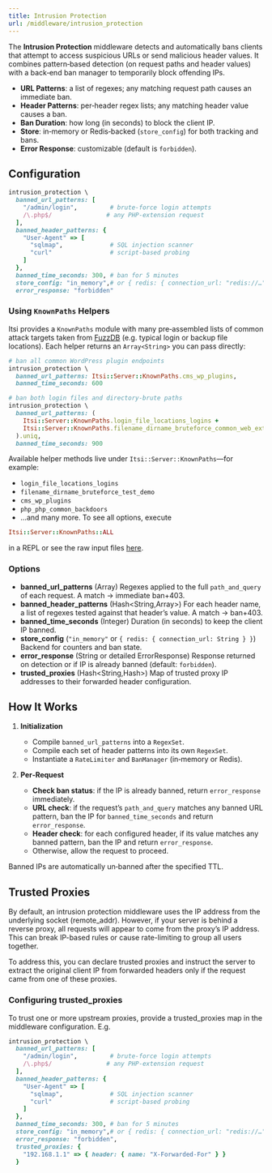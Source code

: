 ```yaml
---
title: Intrusion Protection
url: /middleware/intrusion_protection
---
```


The **Intrusion Protection** middleware detects and automatically bans clients that attempt to access suspicious URLs or send malicious header values. It combines pattern‑based detection (on request paths and header values) with a back‑end ban manager to temporarily block offending IPs.

- **URL Patterns**: a list of regexes; any matching request path causes an immediate ban.
- **Header Patterns**: per‑header regex lists; any matching header value causes a ban.
- **Ban Duration**: how long (in seconds) to block the client IP.
- **Store**: in‑memory or Redis‑backed (`store_config`) for both tracking and bans.
- **Error Response**: customizable (default is `forbidden`).

## Configuration

```ruby {filename=Itsi.rb}
intrusion_protection \
  banned_url_patterns: [
    "/admin/login",         # brute‑force login attempts
    /\.php$/               # any PHP‑extension request
  ],
  banned_header_patterns: {
    "User-Agent" => [
      "sqlmap",             # SQL injection scanner
      "curl"                # script‑based probing
    ]
  },
  banned_time_seconds: 300, # ban for 5 minutes
  store_config: "in_memory",# or { redis: { connection_url: "redis://…" } }
  error_response: "forbidden"
```

### Using `KnownPaths` Helpers

Itsi provides a `KnownPaths` module with many pre‑assembled lists of common attack targets taken from [FuzzDB](https://blog.mozilla.org/security/2013/08/16/introducing-fuzzdb/) (e.g. typical login or backup file locations). Each helper returns an `Array<String>` you can pass directly:

```ruby {filename=Itsi.rb}
# ban all common WordPress plugin endpoints
intrusion_protection \
  banned_url_patterns: Itsi::Server::KnownPaths.cms_wp_plugins,
  banned_time_seconds: 600

# ban both login files and directory‑brute paths
intrusion_protection \
  banned_url_patterns: (
    Itsi::Server::KnownPaths.login_file_locations_logins +
    Itsi::Server::KnownPaths.filename_dirname_bruteforce_common_web_extensions
  ).uniq,
  banned_time_seconds: 900
```

Available helper methods live under `Itsi::Server::KnownPaths`—for example:

- `login_file_locations_logins`
- `filename_dirname_bruteforce_test_demo`
- `cms_wp_plugins`
- `php_php_common_backdoors`
- …and many more.
To see all options, execute
```ruby
Itsi::Server::KnownPaths::ALL
```
in a REPL or see the raw input files [here](https://github.com/wouterken/itsi/tree/main/gems/server/lib/itsi/server/config/known_paths).

### Options

- **banned_url_patterns** (Array<String>)
  Regexes applied to the full `path_and_query` of each request. A match → immediate ban+403.
- **banned_header_patterns** (Hash<String,Array<String>>)
  For each header name, a list of regexes tested against that header’s value. A match → ban+403.
- **banned_time_seconds** (Integer)
  Duration (in seconds) to keep the client IP banned.
- **store_config** (`"in_memory"` or `{ redis: { connection_url: String } }`)
  Backend for counters and ban state.
- **error_response** (String or detailed ErrorResponse)
  Response returned on detection or if IP is already banned (default: `forbidden`).
- **trusted_proxies** (Hash<String,Hash>)
  Map of trusted proxy IP addresses to their forwarded header configuration.

## How It Works

1. **Initialization**
   - Compile `banned_url_patterns` into a `RegexSet`.
   - Compile each set of header patterns into its own `RegexSet`.
   - Instantiate a `RateLimiter` and `BanManager` (in‑memory or Redis).

2. **Per‑Request**
   - **Check ban status**: if the IP is already banned, return `error_response` immediately.
   - **URL check**: if the request’s `path_and_query` matches any banned URL pattern, ban the IP for `banned_time_seconds` and return `error_response`.
   - **Header check**: for each configured header, if its value matches any banned pattern, ban the IP and return `error_response`.
   - Otherwise, allow the request to proceed.

Banned IPs are automatically un‑banned after the specified TTL.

## Trusted Proxies

By default, an intrusion protection middleware uses the IP address from the underlying socket (remote_addr). However, if your server is behind a reverse proxy, all requests will appear to come from the proxy’s IP address. This can break IP-based rules or cause rate-limiting to group all users together.

To address this, you can declare trusted proxies and instruct the server to extract the original client IP from forwarded headers only if the request came from one of these proxies.


### Configuring trusted_proxies

To trust one or more upstream proxies, provide a trusted_proxies map in the middleware configuration.
E.g.
```ruby {filename=Itsi.rb}
intrusion_protection \
  banned_url_patterns: [
    "/admin/login",         # brute‑force login attempts
    /\.php$/               # any PHP‑extension request
  ],
  banned_header_patterns: {
    "User-Agent" => [
      "sqlmap",             # SQL injection scanner
      "curl"                # script‑based probing
    ]
  },
  banned_time_seconds: 300, # ban for 5 minutes
  store_config: "in_memory",# or { redis: { connection_url: "redis://…" } }
  error_response: "forbidden",
  trusted_proxies: {
    "192.168.1.1" => { header: { name: "X-Forwarded-For" } }
  }
```
